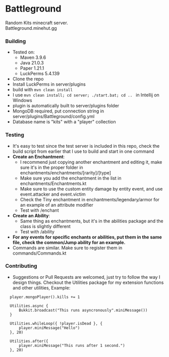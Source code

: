 # Battleground
Random Kits minecraft server.\
Battleground.minehut.gg

### Building
- Tested on:
  - Maven 3.9.6
  - Java 21.0.3
  - Paper 1.21.1
  - LuckPerms 5.4.139
- Clone the repo
- Install LuckPerms in server/plugins
- build with `mvn clean install`
- I use `mvn clean install; cd server; ./start.bat; cd .. ` in Intellij on Windows
- plugin is automatically built to server/plugins folder
- MongoDB required, put connection string in server/plugins/Battleground/config.yml
- Database name is "kits" with a "player" collection

### Testing
- It's easy to test since the test server is included in this repo, check the build script from earlier that I use to build and start in one command
- **Create an Enchantment**:
  - I recommend just copying another enchantment and editing it, make sure it's in the proper folder in enchantments/enchantments/[rarity]/[type]
  - Make sure you add the enchantment in the list in enchantments/Enchantments.kt
  - Make sure to use the custom entity damage by entity event, and use event.attacker and event.victim
  - Check the Tiny enchantment in enchantments/legendary/armor for an example of an attribute modifier
  - Test with /enchant
- **Create an Ability**:
  - Same thing as enchantments, but it's in the abilities package and the class is slightly different
  - Test with /ability
- **For any events for specific enchants or abilities, put them in the same file, check the common/Jump ability for an example.**
- Commands are similar. Make sure to register them in commands/Commands.kt

### Contributing
- Suggestions or Pull Requests are welcomed, just try to follow the way I design things. Checkout the Utilities package for my extension functions and other utilities, Example:
``` 
  player.mongoPlayer().kills += 1
  
  Utilities.async {
      Bukkit.broadcast("This runs asyncronously".miniMessage()) 
  }
  
  Utilities.whileLoop({ !player.isDead }, { 
      player.miniMessage("Hello") 
  }, 20)
  
  Utilities.after({ 
      player.miniMessage("This runs after 1 second.") 
  }, 20)
  ```